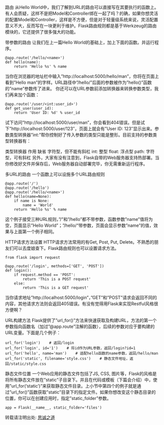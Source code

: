 路由
从Hello World中，我们了解到URL的路由可以直接写在其要执行的函数上。有人会质疑，这样不是把Model和Controller绑在一起了吗？的确，如果你想灵活的配置Model和Controller，这样是不方便，但是对于轻量级系统来说，灵活配置意义不大，反而写在一块更利于维护。Flask路由规则都是基于Werkzeug的路由模块的，它还提供了很多强大的功能。

带参数的路由
让我们在上一篇Hello World的基础上，加上下面的函数。并运行程序。

```
@app.route('/hello/<name>')
def hello(name):
    return 'Hello %s' % name
```
当你在浏览器的地址栏中输入”http://localhost:5000/hello/man”，你将在页面上看到”Hello man”的字样。URL路径中”/hello/”后面的参数被作为”hello()”函数的”name”参数传了进来。
你还可以在URL参数前添加转换器来转换参数类型，我们再来加个函数：
```
@app.route('/user/<int:user_id>')
def get_user(user_id):
    return 'User ID: %d' % user_id
```
试下访问”http://localhost:5000/user/man”，你会看到404错误。但是试下”http://localhost:5000/user/123″，页面上就会有”User ID: 123″显示出来。参数类型转换器”int:”帮你控制好了传入参数的类型只能是整形。目前支持的参数类型转换器有：

类型转换器	作用
缺省	字符型，但不能有斜杠
int:	整型
float:	浮点型
path:	字符型，可有斜杠
另外，大家有没有注意到，Flask自带的Web服务器支持热部署。当你修改好文件并保存后，Web服务器自动部署完毕，你无需重新运行程序。

多URL的路由
一个函数上可以设施多个URL路由规则

```
@app.route('/')
@app.route('/hello')
@app.route('/hello/<name>')
def hello(name=None):
    if name is None:
        name = 'World'
    return 'Hello %s' % name
```
这个例子接受三种URL规则，”/”和”/hello”都不带参数，函数参数”name”值将为空，页面显示”Hello World”；”/hello/“带参数，页面会显示参数”name”的值，效果与上面第一个例子相同。

HTTP请求方法设置
HTTP请求方法常用的有Get, Post, Put, Delete。不熟悉的朋友们可以去度娘查下。Flask路由规则也可以设置请求方法。

```
from flask import request

@app.route('/login', methods=['GET', 'POST'])
def login():
    if request.method == 'POST':
        return 'This is a POST request'
    else:
        return 'This is a GET request'
```
当你请求地址”http://localhost:5000/login”，”GET”和”POST”请求会返回不同的内容，其他请求方法则会返回405错误。有没有觉得用Flask来实现Restful风格很方便啊？

URL构建方法
Flask提供了”url_for()”方法来快速获取及构建URL，方法的第一个参数指向函数名（加过”@app.route”注解的函数），后续的参数对应于要构建的URL变量。下面是几个例子：
```
url_for('login')    # 返回/login
url_for('login', id='1')    # 将id作为URL参数，返回/login?id=1
url_for('hello', name='man')    # 适配hello函数的name参数，返回/hello/man
url_for('static', filename='style.css')    # 静态文件地址，返回/static/style.css
```
静态文件位置
一个Web应用的静态文件包括了JS, CSS, 图片等，Flask的风格是将所有静态文件放在”static”子目录下。并且在代码或模板（下篇会介绍）中，使用”url_for(‘static’)”来获取静态文件目录。上小节中第四个的例子就是通过”url_for()”函数获取”static”目录下的指定文件。如果你想改变这个静态目录的位置，你可以在创建应用时，指定”static_folder”参数。
```
app = Flask(__name__, static_folder='files')
```

转载请注明出处: [思诚之道](http://www.bjhee.com/flask-2.html)